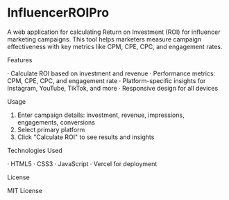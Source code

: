 # InfluencerROIPro
A web application for calculating Return on Investment (ROI) for influencer marketing campaigns. This tool helps marketers measure campaign effectiveness with key metrics like CPM, CPE, CPC, and engagement rates.

Features

· Calculate ROI based on investment and revenue
· Performance metrics: CPM, CPE, CPC, and engagement rate
· Platform-specific insights for Instagram, YouTube, TikTok, and more
· Responsive design for all devices

Usage

1. Enter campaign details: investment, revenue, impressions, engagements, conversions
2. Select primary platform
3. Click "Calculate ROI" to see results and insights

Technologies Used

· HTML5
· CSS3
· JavaScript
· Vercel for deployment

License

MIT License
